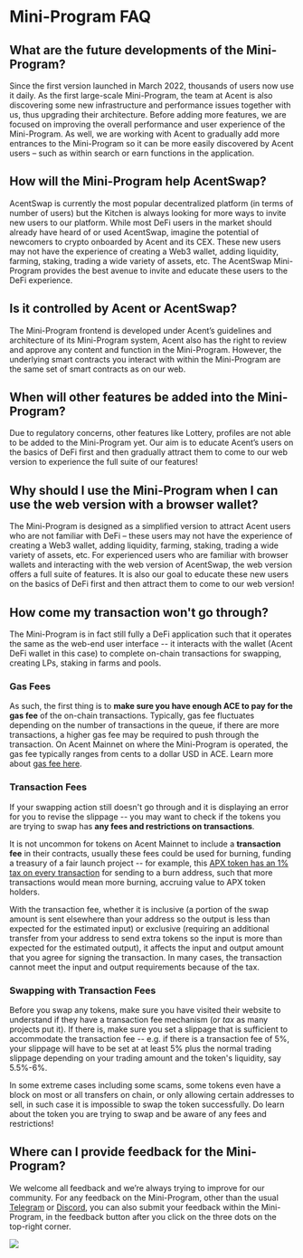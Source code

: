 # Mini-Program FAQ

## What are the future developments of the Mini-Program?

Since the first version launched in March 2022, thousands of users now use it daily. As the first large-scale Mini-Program, the team at Acent is also discovering some new infrastructure and performance issues together with us, thus upgrading their architecture. Before adding more features, we are focused on improving the overall performance and user experience of the Mini-Program. As well, we are working with Acent to gradually add more entrances to the Mini-Program so it can be more easily discovered by Acent users – such as within search or earn functions in the application.

## How will the Mini-Program help AcentSwap?

AcentSwap is currently the most popular decentralized platform (in terms of number of users) but the Kitchen is always looking for more ways to invite new users to our platform. While most DeFi users in the market should already have heard of or used AcentSwap, imagine the potential of newcomers to crypto onboarded by Acent and its CEX. These new users may not have the experience of creating a Web3 wallet, adding liquidity, farming, staking, trading a wide variety of assets, etc. The AcentSwap Mini-Program provides the best avenue to invite and educate these users to the DeFi experience.

## Is it controlled by Acent or AcentSwap?

The Mini-Program frontend is developed under Acent’s guidelines and architecture of its Mini-Program system, Acent also has the right to review and approve any content and function in the Mini-Program. However, the underlying smart contracts you interact with within the Mini-Program are the same set of smart contracts as on our web.

## When will other features be added into the Mini-Program?

Due to regulatory concerns, other features like Lottery, profiles are not able to be added to the Mini-Program yet. Our aim is to educate Acent’s users on the basics of DeFi first and then gradually attract them to come to our web version to experience the full suite of our features!

## Why should I use the Mini-Program when I can use the web version with a browser wallet?

The Mini-Program is designed as a simplified version to attract Acent users who are not familiar with DeFi – these users may not have the experience of creating a Web3 wallet, adding liquidity, farming, staking, trading a wide variety of assets, etc. For experienced users who are familiar with browser wallets and interacting with the web version of AcentSwap, the web version offers a full suite of features. It is also our goal to educate these new users on the basics of DeFi first and then attract them to come to our web version!

## How come my transaction won't go through?

The Mini-Program is in fact still fully a DeFi application such that it operates the same as the web-end user interface -- it interacts with the wallet (Acent DeFi wallet in this case) to complete on-chain transactions for swapping, creating LPs, staking in farms and pools. &#x20;

### Gas Fees

As such, the first thing is to **make sure you have enough ACE to pay for the gas fee** of the on-chain transactions. Typically, gas fee fluctuates depending on the number of transactions in the queue, if there are more transactions, a higher gas fee may be required to push through the transaction. On Acent Mainnet on where the Mini-Program is operated, the gas fee typically ranges from cents to a dollar USD in ACE. Learn more about [gas fee here](https://academy.binance.com/en/glossary/gas).&#x20;

### Transaction Fees

If your swapping action still doesn't go through and it is displaying an error for you to revise the slippage -- you may want to check if the tokens you are trying to swap has **any fees and restrictions on transactions**.

It is not uncommon for tokens on Acent Mainnet to include a **transaction fee** in their contracts, usually these fees could be used for burning, funding a treasury of a fair launch project -- for example, this [APX token has an 1% tax on every transaction](https://apollox-finance.gitbook.io/apollox-finance/apx-token/tax) for sending to a burn address, such that more transactions would mean more burning, accruing value to APX token holders.&#x20;

With the transaction fee, whether it is inclusive (a portion of the swap amount is sent elsewhere than your address so the output is less than expected for the estimated input) or exclusive (requiring an additional transfer from your address to send extra tokens so the input is more than expected for the estimated output), it affects the input and output amount that you agree for signing the transaction. In many cases, the transaction cannot meet the input and output requirements because of the tax.

### Swapping with Transaction Fees

Before you swap any tokens, make sure you have visited their website to understand if they have a transaction fee mechanism (or _tax_ as many projects put it). If there is, make sure you set a slippage that is sufficient to accommodate the transaction fee -- e.g. if there is a transaction fee of 5%, your slippage will have to be set at at least 5% plus the normal trading slippage depending on your trading amount and the token's liquidity, say 5.5%-6%.&#x20;

In some extreme cases including some scams, some tokens even have a block on most or all transfers on chain, or only allowing certain addresses to sell, in such case it is impossible to swap the token successfully. Do learn about the token you are trying to swap and be aware of any fees and restrictions!

## Where can I provide feedback for the Mini-Program?

We welcome all feedback and we’re always trying to improve for our community. For any feedback on the Mini-Program, other than the usual [Telegram](https://t.me/pancakeswap) or [Discord](https://discord.gg/pancakeswap), you can also submit your feedback within the Mini-Program, in the feedback button after you click on the three dots on the top-right corner.

![](https://lh6.googleusercontent.com/eRIUyIBXOv6t-yGG3ywzorjKnBuFlW-SRh\_iFoEp6X6XFDjqtV6F-a\_sbm1WD892TLk-XwPWcZlJe0PBH5Ir7l5MtmCq1ExH-VMrC-yzUIJZGX3jBzzYec3R-qr67-\_TU6fIKIOMIj2-zLYN5Gd5Cec)
